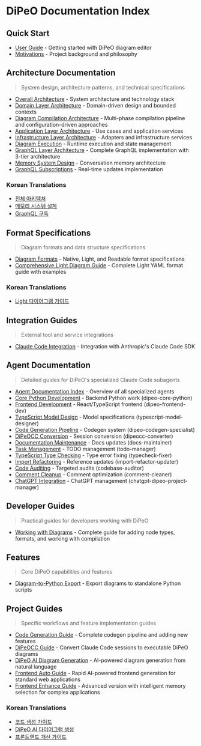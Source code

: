 # DiPeO Documentation Index

## Quick Start
- [User Guide](README.md) - Getting started with DiPeO diagram editor
- [Motivations](motivations.md) - Project background and philosophy

## Architecture Documentation
> System design, architecture patterns, and technical specifications

- [Overall Architecture](architecture/overall_architecture.md) - System architecture and technology stack
- [Domain Layer Architecture](architecture/domain-layer.md) - Domain-driven design and bounded contexts
- [Diagram Compilation Architecture](architecture/diagram-compilation.md) - Multi-phase compilation pipeline and configuration-driven approaches
- [Application Layer Architecture](architecture/application-layer.md) - Use cases and application services
- [Infrastructure Layer Architecture](architecture/infrastructure-layer.md) - Adapters and infrastructure services
- [Diagram Execution](architecture/diagram-execution.md) - Runtime execution and state management
- [GraphQL Layer Architecture](architecture/graphql-layer.md) - Complete GraphQL implementation with 3-tier architecture
- [Memory System Design](architecture/memory_system_design.md) - Conversation memory architecture
- [GraphQL Subscriptions](architecture/graphql-subscriptions.md) - Real-time updates implementation

### Korean Translations
- [전체 아키텍처](architecture/korean/overall_architecture.md)
- [메모리 시스템 설계](architecture/korean/memory_system_design.md)
- [GraphQL 구독](architecture/korean/graphql-subscriptions.md)

## Format Specifications
> Diagram formats and data structure specifications

- [Diagram Formats](formats/diagram_formats.md) - Native, Light, and Readable format specifications
- [Comprehensive Light Diagram Guide](formats/comprehensive_light_diagram_guide.md) - Complete Light YAML format guide with examples

### Korean Translations
- [Light 다이어그램 가이드](formats/korean/comprehensive_light_diagram_guide.md)

## Integration Guides
> External tool and service integrations

- [Claude Code Integration](integrations/claude-code.md) - Integration with Anthropic's Claude Code SDK

## Agent Documentation
> Detailed guides for DiPeO's specialized Claude Code subagents

- [Agent Documentation Index](agents/index.md) - Overview of all specialized agents
- [Core Python Development](agents/core-python-development.md) - Backend Python work (dipeo-core-python)
- [Frontend Development](agents/frontend-development.md) - React/TypeScript frontend (dipeo-frontend-dev)
- [TypeScript Model Design](agents/typescript-model-design.md) - Model specifications (typescript-model-designer)
- [Code Generation Pipeline](agents/codegen-pipeline.md) - Codegen system (dipeo-codegen-specialist)
- [DiPeOCC Conversion](agents/dipeocc-conversion.md) - Session conversion (dipeocc-converter)
- [Documentation Maintenance](agents/documentation-maintenance.md) - Docs updates (docs-maintainer)
- [Task Management](agents/task-management.md) - TODO management (todo-manager)
- [TypeScript Type Checking](agents/typecheck-fixing.md) - Type error fixing (typecheck-fixer)
- [Import Refactoring](agents/import-refactoring.md) - Reference updates (import-refactor-updater)
- [Code Auditing](agents/code-auditing.md) - Targeted audits (codebase-auditor)
- [Comment Cleanup](agents/comment-cleanup.md) - Comment optimization (comment-cleaner)
- [ChatGPT Integration](agents/chatgpt-integration.md) - ChatGPT management (chatgpt-dipeo-project-manager)

## Developer Guides
> Practical guides for developers working with DiPeO

- [Working with Diagrams](guides/developer-guide-diagrams.md) - Complete guide for adding node types, formats, and working with compilation

## Features
> Core DiPeO capabilities and features

- [Diagram-to-Python Export](features/diagram-to-python-export.md) - Export diagrams to standalone Python scripts

## Project Guides
> Specific workflows and feature implementation guides

- [Code Generation Guide](projects/code-generation-guide.md) - Complete codegen pipeline and adding new features
- [DiPeOCC Guide](projects/dipeocc-guide.md) - Convert Claude Code sessions to executable DiPeO diagrams
- [DiPeO AI Diagram Generation](projects/dipeodipeo-guide.md) - AI-powered diagram generation from natural language
- [Frontend Auto Guide](projects/frontend_auto/README.md) - Rapid AI-powered frontend generation for standard web applications
- [Frontend Enhance Guide](projects/frontend-enhance-guide.md) - Advanced version with intelligent memory selection for complex applications

### Korean Translations
- [코드 생성 가이드](projects/korean/code-generation-guide.md)
- [DiPeO AI 다이어그램 생성](projects/korean/dipeodipeo-guide.md)
- [프론트엔드 개선 가이드](projects/korean/frontend-enhance-guide.md)
